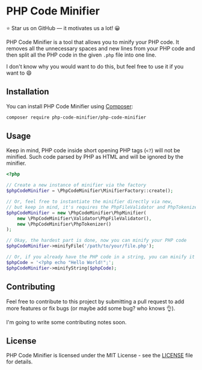 # PHP Code Minifier

:star: Star us on GitHub — it motivates us a lot! 😀

PHP Code Minifier is a tool that allows you to minify your PHP code.
It removes all the unnecessary spaces and new lines from your PHP code and then split
all the PHP code in the given `.php` file into one line.

I don't know why you would want to do this, but feel free to use it if you want to :smile:

## Installation

You can install PHP Code Minifier using [Composer](https://getcomposer.org/):

```bash
composer require php-code-minifier/php-code-minifier
```

## Usage

Keep in mind, PHP code inside short opening PHP tags (`<?`) will not be minified. Such code 
parsed by PHP as HTML and will be ignored by the minifier.

```php
<?php

// Create a new instance of minifier via the factory
$phpCodeMinifier = \PhpCodeMinifier\MinifierFactory::create();

// Or, feel free to instantiate the minifier directly via new,
// but keep in mind, it's requires the PhpFileValidator and PhpTokenizer instances 
$phpCodeMinifier = new \PhpCodeMinifier\PhpMinifier(
    new \PhpCodeMinifier\Validator\PhpFileValidator(),
    new \PhpCodeMinifier\PhpTokenizer()
);

// Okay, the hardest part is done, now you can minify your PHP code
$phpCodeMinifier->minifyFile('/path/to/your/file.php');

// Or, if you already have the PHP code in a string, you can minify it with the following:
$phpCode = '<?php echo "Hello World!";';
$phpCodeMinifier->minifyString($phpCode);
```

## Contributing

Feel free to contribute to this project by submitting a pull request to 
add more features or fix bugs (or maybe add some bug? who knows :ok_hand:).

I'm going to write some contributing notes soon.

## License

PHP Code Minifier is licensed under the MIT License - see the [LICENSE](LICENSE) file for details.
